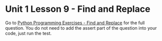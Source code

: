 # Unit 1 Lesson 9 - Find and Replace

Go to [Python Programming Exercises - Find and Replace](https://inventwithpython.com/PythonProgrammingExercisesGentlyExplained.pdf#page=38) for the full question. You do not need to add the assert part of the question into your code, just run the test.